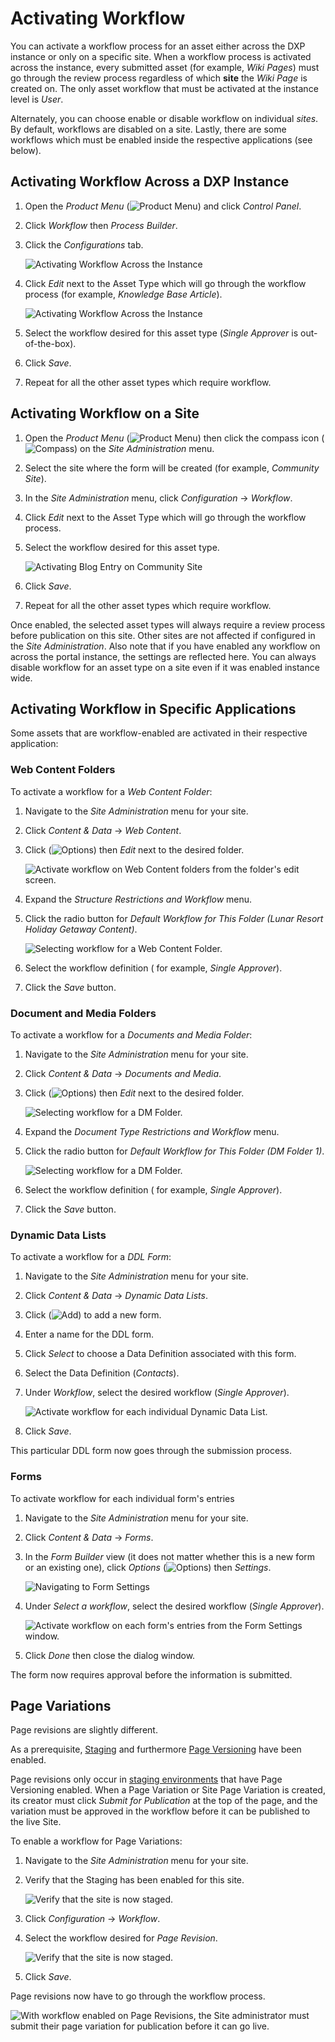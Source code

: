 # Activating Workflow

You can activate a workflow process for an asset either across the DXP instance or only on a specific site. When a workflow process is activated across the instance, every submitted asset (for example, _Wiki Pages_) must go through the review process regardless of which **site** the _Wiki Page_ is created on. The only asset workflow that must be activated at the instance level is _User_.

Alternately, you can choose enable or disable workflow on individual _sites_. By default, workflows are disabled on a site. Lastly, there are some workflows which must be enabled inside the respective applications (see below).

## Activating Workflow Across a DXP Instance

1. Open the _Product Menu_ (![Product Menu](../../../images/icon-product-menu.png)) and click _Control Panel_.
1. Click _Workflow_ then _Process Builder_.
1. Click the _Configurations_ tab.

    ![Activating Workflow Across the Instance](./activating-workflow/images/02.png)

1. Click _Edit_ next to the Asset Type which will go through the workflow process (for example, _Knowledge Base Article_).

    ![Activating Workflow Across the Instance](./activating-workflow/images/03.png)

1. Select the workflow desired for this asset type (_Single Approver_ is out-of-the-box).
1. Click _Save_.
1. Repeat for all the other asset types which require workflow.

## Activating Workflow on a Site

1. Open the _Product Menu_ (![Product Menu](../../../images/icon-product-menu.png)) then click the compass icon (![Compass](../../../images/icon-compass.png)) on the _Site Administration_ menu.
1. Select the site where the form will be created (for example, _Community Site_).
1. In the _Site Administration_ menu, click _Configuration_ &rarr; _Workflow_.
1. Click _Edit_ next to the Asset Type which will go through the workflow process.
1. Select the workflow desired for this asset type.

    ![Activating Blog Entry on Community Site](./activating-workflow/images/01.png)

1. Click _Save_.
1. Repeat for all the other asset types which require workflow.

Once enabled, the selected asset types will always require a review process before publication on this site. Other sites are not affected if configured in the _Site Administration_. Also note that if you have enabled any workflow on across the portal instance, the settings are reflected here. You can always disable workflow for an asset type on a site even if it was enabled instance wide.

## Activating Workflow in Specific Applications

Some assets that are workflow-enabled are activated in their respective application:

### Web Content Folders

To activate a workflow for a _Web Content Folder_:

1. Navigate to the _Site Administration_ menu for your site.
1. Click _Content & Data_ &rarr; _Web Content_.
1. Click (![Options](../../../images/icon-options.png)) then _Edit_ next to the desired folder.

    ![Activate workflow on Web Content folders from the folder's edit screen.](./activating-workflow/images/04.png)

1. Expand the _Structure Restrictions and Workflow_ menu.
1. Click the radio button for _Default Workflow for This Folder (Lunar Resort Holiday Getaway Content)_.

    ![Selecting workflow for a Web Content Folder.](./activating-workflow/images/05.png)

1. Select the workflow definition ( for example, _Single Approver_).
1. Click the _Save_ button.

### Document and Media Folders

To activate a workflow for a _Documents and Media Folder_:

1. Navigate to the _Site Administration_ menu for your site.
1. Click _Content & Data_ &rarr; _Documents and Media_.
1. Click (![Options](../../../images/icon-options.png)) then _Edit_ next to the desired folder.

    ![Selecting workflow for a DM Folder.](./activating-workflow/images/06.png)

1. Expand the _Document Type Restrictions and Workflow_ menu.
1. Click the radio button for _Default Workflow for This Folder (DM Folder 1)_.

    ![Selecting workflow for a DM Folder.](./activating-workflow/images/07.png)

1. Select the workflow definition ( for example, _Single Approver_).
1. Click the _Save_ button.

### Dynamic Data Lists

To activate a workflow for a _DDL Form_:

1. Navigate to the _Site Administration_ menu for your site.
1. Click _Content & Data_ &rarr; _Dynamic Data Lists_.
1. Click (![Add](../../../images/icon-add.png)) to add a new form.
1. Enter a name for the DDL form.
1. Click _Select_ to choose a Data Definition associated with this form.
1. Select the Data Definition (_Contacts_).
1. Under _Workflow_, select the desired workflow (_Single Approver_).

    ![Activate workflow for each individual Dynamic Data List.](./activating-workflow/images/08.png)

1. Click _Save_.

This particular DDL form now goes through the submission process.

### Forms

To activate workflow for each individual form's entries

1. Navigate to the _Site Administration_ menu for your site.
1. Click _Content & Data_ &rarr; _Forms_.
1. In the _Form Builder_ view (it does not matter whether this is a new form or an existing one), click _Options_ (![Options](../../../images/icon-options.png)) then _Settings_.

    ![Navigating to Form Settings](./activating-workflow/images/09.png)

1. Under _Select a workflow_, select the desired workflow (_Single Approver_).

    ![Activate workflow on each form's entries from the Form Settings window.](./activating-workflow/images/10.png)

1. Click _Done_ then close the dialog window.

The form now requires approval before the information is submitted.

## Page Variations

Page revisions are slightly different.

As a prerequisite, [Staging](https://help.liferay.com/hc/articles/360029041811-Enabling-Staging) and furthermore [Page Versioning](https://help.liferay.com/hc/articles/360028721532-Enabling-Page-Versioning-and-Staged-Content) have been enabled.

Page revisions only occur in [staging environments](https://help.liferay.com/hc/en-us/articles/360029041851-Staging-Content) that have Page Versioning enabled. When a Page Variation or Site Page Variation is created, its creator must click _Submit for Publication_ at the top of the page, and the variation must be approved in the workflow before it can be published to the live Site.

To enable a workflow for Page Variations:

1. Navigate to the _Site Administration_ menu for your site.
1. Verify that the Staging has been enabled for this site.

    ![Verify that the site is now staged.](./activating-workflow/images/11.png)

1. Click _Configuration_ &rarr; _Workflow_.
1. Select the workflow desired for _Page Revision_.

    ![Verify that the site is now staged.](./activating-workflow/images/12.png)

1. Click _Save_.

Page revisions now have to go through the workflow process.

![With workflow enabled on Page Revisions, the Site administrator must submit their page variation for publication before it can go live.](./activating-workflow/images/13.png)
